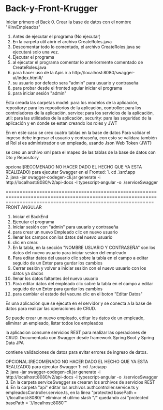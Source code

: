 # Back-y-Front-Krugger
Iniciar primero el Back
0. Crear la base de datos con el nombre "KInvEmpleados"
1. Antes de ejecutar el programa (No ejecutar)
2. En la carpeta util abrir el archivo CreateRoles.java
3. Descomentar todo lo comentado, el archivo CreateRoles.java se ejecutará solo una vez.
4. Ejecutar el programa 
5. al ejecutar el programa comentar lo anteriormente comentado de CreateRoles.java
6. para hacer uso de la Apis ir a http://localhost:8080/swagger-ui/index.html#/
7. su usuario por defecto sera "admin" para usuario y contraseña
8. para probar desde el fronted agular iniciar el programa
8. para iniciar sesión "admin" 

Esta creada las carpetas model: para los modelos de la aplicación, repository: para los repositorios de la aplicación, controller: para los controladores de la aplicación, service: para los servicios de la aplicación, util: para las utilidades de la aplicación, security: para las seguridad de la aplicación y en donde se estan creando los roles y JWT

En en este caso se creo cuatro tablas en la base de datos
Para validar el ingreso debe ingresar el usuario y contraseña, con esto se validara también el Rol si es administrador o un empleado, usando Json Web Token (JWT)

se creo un archivo xml para el mapeo de las tablas de la base de datos con Dto y Repository

opcional(RECOMENADO NO HACER DADO EL HECHO QUE YA ESTA REALIZADO)
para ejecutar Swagger en el Fronted: 1. cd .\src\app\
                                     2. java -jar swagger-codegen-cli.jar generate -i http://localhost:8080/v2/api-docs -l typescript-angular -o ./serviceSwagger 
                                     


=================================================================================================================================================================
FRONT ANGULAR
1. Iniciar el BackEnd
2. Ejecutar el programa
3. Iniciar sesión con "admin" para usuario y contraseña
4. para crear un nuevo Empleado clic en nuevo usuario
5. llenar los campos con los datos del nuevo usuario
6. clic en crear. 
7. En la tabla, en la sección "NOMBRE USUARIO Y CONTRASEÑA" son los datos del nuevo usuario para iniciar sesion del empleado
8. Para editar datos del usuario clic sobre la tabla en el campo a editar seguido de un Enter para gurdar los cambios
9. Cerrar sesión y volver a iniciar sesión con el nuevo usuario con los datos ya dados
10. llenar los datos faltantes del nuevo usuario
11. Para editar datos del empleado clic sobre la tabla en el campo a editar seguido de un Enter para gurdar los cambios
12. para cambiar el estado del vacuna clic en el boton "Editar Datos"


Es una aplicación que se ejecuta en el servidor y se conecta a la base de datos para realizar las operaciones de CRUD.

Se puede crear un nuevo empleado, editar los datos de un empleado, eliminar un empleado, listar todos los empleados

la aplicacion consume servicios REST para realizar las operaciones de CRUD.
Documentada con Swagger desde framework Spring Boot y Spring Data JPA 

contiene validaciones de datos para evitar errores de ingreso de datos.

OPCIONAL:(RECOMENADO NO HACER DADO EL HECHO QUE YA ESTA REALIZADO)
para ejecutar Swagger 1: cd .\src\app\
                      2: java -jar swagger-codegen-cli.jar generate -i http://localhost:8080/v2/api-docs -l   typescript-angular -o ./serviceSwagger 
                      3. En la carpeta serviceSwagger se crearan los archivos de servicios REST
                      4. En la carpeta "api" editar los archivos authcontroller.service.ts y empleadosController.service.ts, en la linea "protected basePath = '//localhost:8080/'" eliminar el utilmo slash "/" quedando asi "protected basePath = '//localhost:8080'"


